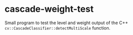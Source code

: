 # cascade-weight-test

Small program to test the level and weight output of the C++ `cv::CascadeClassifier::detectMultiScale` function. 

